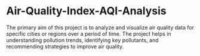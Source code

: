 # Air-Quality-Index-AQI-Analysis
The primary aim of this project is to analyze and visualize air quality data for specific cities or regions over a period of time. The project helps in understanding pollution trends, identifying key pollutants, and recommending strategies to improve air quality.

